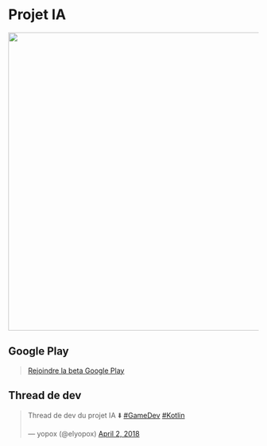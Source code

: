 # Projet IA

<p align="center">
    <img src="http://www.llgames.fr/ia.png" style="width: 600px">
</p>

## Google Play

> [Rejoindre la beta Google Play](https://play.google.com/apps/testing/com.project.ia)

## Thread de dev

<blockquote class="twitter-tweet" data-lang="en"><p lang="sv" dir="ltr">Thread de dev du projet IA ⬇️ <a href="https://twitter.com/hashtag/GameDev?src=hash&amp;ref_src=twsrc%5Etfw">#GameDev</a> <a href="https://twitter.com/hashtag/Kotlin?src=hash&amp;ref_src=twsrc%5Etfw">#Kotlin</a></p>&mdash; yopox (@elyopox) <a href="https://twitter.com/elyopox/status/980843873546260483?ref_src=twsrc%5Etfw">April 2, 2018</a></blockquote>
<script async src="https://platform.twitter.com/widgets.js" charset="utf-8"></script>
